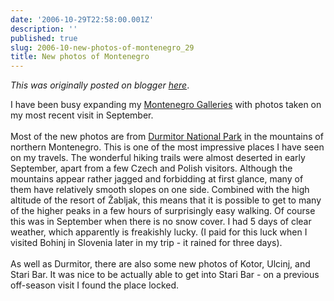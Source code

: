 ```yaml
---
date: '2006-10-29T22:58:00.001Z'
description: ''
published: true
slug: 2006-10-new-photos-of-montenegro_29
title: New photos of Montenegro
---
```


*This was originally posted on blogger [here](https://blog.balkanology.com/2006/10/new-photos-of-montenegro_29.html)*.

I have been busy expanding my <a href="http://www.pbase.com/alangrant/montenegro">Montenegro Galleries</a> with photos taken on my most recent visit in September. <br /><br />Most of the new photos are from <a href="http://www.pbase.com/alangrant/montenegro1">Durmitor National Park</a> in the mountains of northern Montenegro. This is one of the most impressive places I have seen on my travels. The wonderful hiking trails were almost deserted in early September, apart from a few Czech and Polish visitors. Although the mountains appear rather jagged and forbidding at first glance, many of them have relatively smooth slopes on one side. Combined with the high altitude of the resort of &#x017d;abljak, this means that it is possible to get to many of the higher peaks in a few hours of surprisingly easy walking. Of course this was in September when there is no snow cover. I had 5 days of clear weather, which apparently is freakishly lucky. (I paid for this luck when I visited Bohinj in Slovenia later in my trip - it rained for three days).<br /><br />As well as Durmitor, there are also some new photos of Kotor, Ulcinj, and Stari Bar. It was nice to be actually able to get into Stari Bar - on a previous off-season visit I found the place locked.